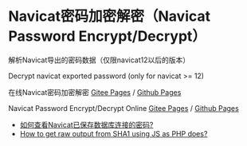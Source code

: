 # Navicat密码加密解密（Navicat Password Encrypt/Decrypt）

解析Navicat导出的密码数据（仅限navicat12以后的版本）

Decrypt navicat exported password (only for navicat >= 12)

在线Navicat密码加密解密 [Gitee Pages](https://maoxuner.gitee.io/navicat-password) / [Github Pages](https://maoxuner.github.io/navicat-password)

Navicat Password Encrypt/Decrypt Online [Gitee Pages](https://maoxuner.gitee.io/navicat-password) / [Github Pages](https://maoxuner.github.io/navicat-password)

- [如何查看Navicat已保存数据库连接的密码?](https://blog.csdn.net/m0_63823719/article/details/131475110)
- [How to get raw output from SHA1 using JS as PHP does?](https://stackoverflow.com/questions/65833701/how-to-get-raw-output-from-sha1-using-js-as-php-does)

